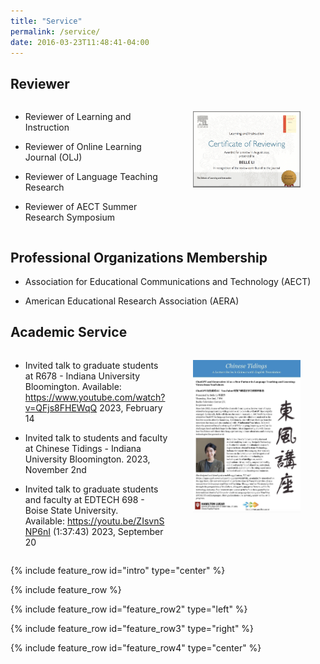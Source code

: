```yaml
---
title: "Service"
permalink: /service/
date: 2016-03-23T11:48:41-04:00
---
```


<div class="page-body"><h2 id="6c56cb72-7963-436d-b438-a0eb0f9ba142" class="">Reviewer</h2><div id="c08eef8a-7c4a-4621-a73d-f7a0bd20cfcf" style="display: flex;" class="column-list"><div id="536631ff-2c33-4c1b-aa80-e207ac7893e4" style="width:50%" class="column"><ul id="27364f8e-efd7-4718-8c7d-0efa829322fc" class="bulleted-list"><li style="list-style-type:disc">Reviewer of Learning and Instruction</li></ul><ul id="9edb80bb-eb21-42d2-b4ea-c05f578306ef" class="bulleted-list"><li style="list-style-type:disc">Reviewer of Online Learning Journal (OLJ)</li></ul><ul id="302eec1a-97d0-41d7-9fd4-306f6658dab3" class="bulleted-list"><li style="list-style-type:disc">Reviewer of Language Teaching Research</li></ul><ul id="6e1f287e-3a1a-49ed-a1ed-ed71a5939d7b" class="bulleted-list"><li style="list-style-type:disc">Reviewer of AECT Summer Research Symposium</li></ul></div><div id="0c37ff93-8403-46b5-a85e-f0b5361b625d" style="width:50%" class="column"><figure id="874a4585-4153-4533-b27d-23cab962b067" class="image"><a href="/assets/Service/Screen_Shot_2024-03-03_at_4.40.14_PM.png"><img style="width:288px" src="/assets/Service/Screen_Shot_2024-03-03_at_4.40.14_PM.png"/></a></figure><p id="745ee36b-1057-43cd-8652-c9ea1ccf6c60" class="">
</p></div></div><h2 id="c72c7a1e-8815-487b-ab51-8e9dca35bf31" class="">Professional Organizations Membership </h2><ul id="8d5bb3f5-459b-4559-8b48-98f4e27fd563" class="bulleted-list"><li style="list-style-type:disc">Association for Educational Communications and Technology (AECT)</li></ul><ul id="548d20f0-2786-47e4-838f-4d33a57c8a8e" class="bulleted-list"><li style="list-style-type:disc">American Educational Research Association (AERA)</li></ul><p id="9899f152-5de8-499a-bcd3-147e7e413259" class="">
</p><h2 id="c0cd4b61-45c4-4e8d-ba55-d8a041bca3ca" class=""><strong>Academic Service</strong></h2><p id="6ff6c471-c32b-4ce9-8459-f640d1d6c464" class="">
</p><div id="29e0b937-abae-4f39-a466-f4a9a81b188f" style="display: flex;" class="column-list"><div id="75c6c401-2602-4cdb-87fd-66d3e17a49dc" style="width:50.000000000000014%" class="column"><ul id="50ac2fbb-c3b9-4cc4-aa55-a26f81aaee54" class="bulleted-list"><li style="list-style-type:disc">Invited talk to graduate students at R678 - Indiana University Bloomington. Available: <a href="https://www.youtube.com/watch?v=QFjs8FHEWqQ">https://www.youtube.com/watch?v=QFjs8FHEWqQ</a> 2023, February 14</li></ul><ul id="c986486a-d288-4cda-b630-372c7f494c82" class="bulleted-list"><li style="list-style-type:disc">Invited talk to students and faculty at Chinese Tidings - Indiana University Bloomington. 2023, November 2nd</li></ul><ul id="24ddf48e-0c54-4998-8eff-30fb076ab0cb" class="bulleted-list"><li style="list-style-type:disc">Invited talk to graduate students and faculty at EDTECH 698 - Boise State University. Available: <a href="https://nam12.safelinks.protection.outlook.com/?url=https%3A%2F%2Fyoutu.be%2FZIsvnSNP6nI&amp;data=05%7C01%7Csiyli%40iu.edu%7C271ff83da54c4e3fa54e08dbb9ef0254%7C1113be34aed14d00ab4bcdd02510be91%7C0%7C0%7C638308208410461849%7CUnknown%7CTWFpbGZsb3d8eyJWIjoiMC4wLjAwMDAiLCJQIjoiV2luMzIiLCJBTiI6Ik1haWwiLCJXVCI6Mn0%3D%7C3000%7C%7C%7C&amp;sdata=CKKK71hFr%2Bn94eN7s%2F6F9MiKOocdXA1acP7eW6IfgAk%3D&amp;reserved=0">https://youtu.be/ZIsvnSNP6nI</a> (1:37:43) 2023, September 20</li></ul><p id="09731395-8515-4e3f-a415-f920eb67a8da" class="">
</p></div><div id="37c0fd4f-24c2-488c-8866-b831f79ac61e" style="width:50%" class="column"><figure id="bbbc3fd9-be14-4dc6-9819-d77d33177815" class="image"><a href="/assets/Service/Screen_Shot_2024-03-03_at_5.00.45_PM.png"><img style="width:288px" src="/assets/Service/Screen_Shot_2024-03-03_at_5.00.45_PM.png"/></a></figure><p id="25951d17-48f7-4e8e-9b77-0fcd87f79c29" class="">
</p></div></div><p id="3a50ae3c-2a84-41ba-a18a-88a17c484da2" class="">
</p><p id="ff7f566b-5c50-483b-be3a-cdbc8d0b0ef2" class=""> </p><p id="2cafa9c3-d5b4-4ced-8a25-d1b06410dde3" class="">
</p></div>


{% include feature_row id="intro" type="center" %}

{% include feature_row %}

{% include feature_row id="feature_row2" type="left" %}

{% include feature_row id="feature_row3" type="right" %}

{% include feature_row id="feature_row4" type="center" %}
